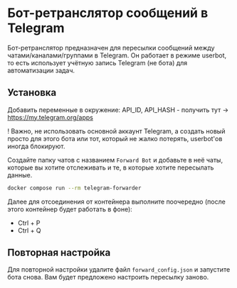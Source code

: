 # Бот-ретранслятор сообщений в Telegram

Бот-ретранслятор предназначен для пересылки сообщений между чатами/каналами/группами в Telegram. Он работает в режиме userbot, то есть использует учётную запись Telegram (не бота) для автоматизации задач.

## Установка

Добавить переменные в окружение:
    API_ID, API_HASH - получить тут -> <https://my.telegram.org/apps>

! Важно, не использовать основной аккаунт Telegram, а создать новый просто для этого бота или тот, который не жалко потерять, userbot'ов иногда блокируют.

Создайте папку чатов с названием `Forward Bot` и добавьте в неё чаты, которые вы хотите отслеживать и те, в которые хотите пересылать данные.

```bash
docker compose run --rm telegram-forwarder
```

Далее для отсоединения от контейнера выполните поочередно (после этого контейнер будет работать в фоне):

- Ctrl + P
- Ctrl + Q

## Повторная настройка

Для повторной настройки удалите файл `forward_config.json` и запустите бота снова. Вам будет предложено настроить пересылку заново.
